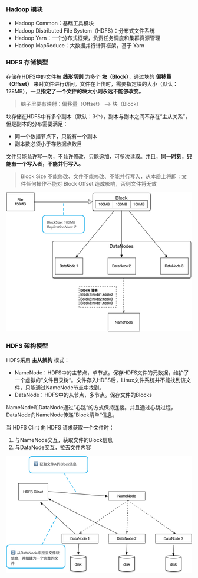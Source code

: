 ### Hadoop 模块

-   Hadoop Common：基础工具模块
-   Hadoop Distributed File System（HDFS）：分布式文件系统
-   Hadoop Yarn：一个分布式框架，负责任务调度和集群资源管理
-   Hadoop MapReduce：大数据并行计算框架，基于 Yarn

### HDFS 存储模型

存储在HDFS中的文件被 **线形切割** 为多个 **块（Block）**，通过块的 **偏移量（Offset）** 来对文件进行访问。文件在上传时，需要指定块的大小（默认：128MB），**一旦指定了一个文件的块大小则永远不能够改变。**

>   脑子里要有映射：偏移量（Offset） --> 块（Block）

块存储在HDFS中有多个副本（默认：3个），副本与副本之间不存在“主从关系”，但是副本的分布需要满足：

-   同一个数据节点下，只能有一个副本
-   副本数必须小于存数据点数目

文件只能允许写一次，不允许修改，只能追加，可多次读取。并且，**同一时刻，只能有一个写入者，不能并行写入。**

>   Block Size 不能修改、文件不能修改、不能并行写入，从本质上将即：文件任何操作不能对 Block Offset 造成影响，否则文件将无效

![hadoop存储架构](assets/hadoop存储架构.jpg)



### HDFS 架构模型

HDFS采用 **主从架构** 模式：

-   NameNode：HDFS中的主节点，单节点。保存HDFS文件的元数据，维护了一个虚拟的“文件目录树“。文件存入HDFS后，Linux文件系统并不能找到该文件，只能通过NameNode节点中找到。
-   DataNode：HDFS中的从节点，多节点。保存文件的Blocks

NameNode和DataNode通过”心跳“的方式保持连接。并且通过心跳过程，DataNode向NameNode传递”Block清单“信息。

当 HDFS Clint 向 HDFS 请求获取一个文件时：

1.  与NameNode交互，获取文件的Block信息
2.  与DataNode交互，拉去文件内容

![hadoop主从架构图](assets/hadoop主从架构图.jpg)



